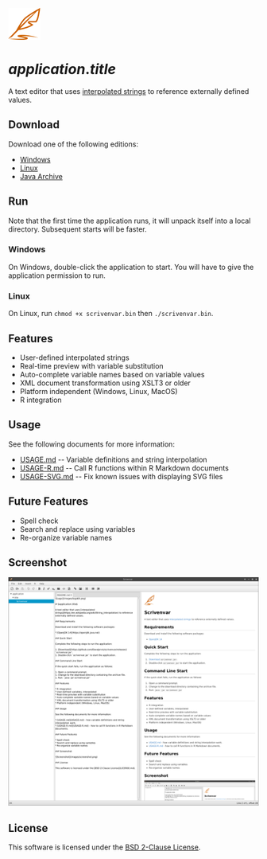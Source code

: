 ![Logo](images/logo64.png)

# $application.title$

A text editor that uses [interpolated strings](https://en.wikipedia.org/wiki/String_interpolation) to reference externally defined values.

## Download

Download one of the following editions:

* [Windows](https://gitreleases.dev/gh/DaveJarvis/scrivenvar/latest/scrivenvar.exe)
* [Linux](https://gitreleases.dev/gh/DaveJarvis/scrivenvar/latest/scrivenvar.bin)
* [Java Archive](https://gitreleases.dev/gh/DaveJarvis/scrivenvar/latest/scrivenvar.jar)

## Run

Note that the first time the application runs, it will unpack itself into a local directory. Subsequent starts will be faster.

### Windows

On Windows, double-click the application to start. You will have to give the application permission to run.

### Linux

On Linux, run `chmod +x scrivenvar.bin` then `./scrivenvar.bin`.

## Features

* User-defined interpolated strings
* Real-time preview with variable substitution
* Auto-complete variable names based on variable values
* XML document transformation using XSLT3 or older
* Platform independent (Windows, Linux, MacOS)
* R integration

## Usage

See the following documents for more information:

* [USAGE.md](USAGE.md) -- Variable definitions and string interpolation
* [USAGE-R.md](USAGE-R.md) -- Call R functions within R Markdown documents
* [USAGE-SVG.md](USAGE-SVG.md) -- Fix known issues with displaying SVG files

## Future Features

* Spell check
* Search and replace using variables
* Re-organize variable names

## Screenshot

![Screenshot](images/screenshot.png)

## License

This software is licensed under the [BSD 2-Clause License](LICENSE.md).

